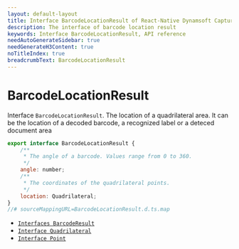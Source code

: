 ```yaml
---
layout: default-layout
title: Interface BarcodeLocationResult of React-Native Dynamsoft Capture Vision
description: The interface of barcode location result
keywords: Interface BarcodeLocationResult, API reference
needAutoGenerateSidebar: true
needGenerateH3Content: true
noTitleIndex: true
breadcrumbText: BarcodeLocationResult
---
```


# BarcodeLocationResult

Interface `BarcodeLocationResult`. The location of a quadrilateral area. It can be the location of a decoded barcode, a recognized label or a deteced document area

```js
export interface BarcodeLocationResult {
    /**
     * The angle of a barcode. Values range from 0 to 360.
     */
    angle: number;
    /**
     * The coordinates of the quadrilateral points.
     */
    location: Quadrilateral;
}
//# sourceMappingURL=BarcodeLocationResult.d.ts.map
```

- [`Interfaces BarcodeResult`](interface-barcode-result.md)
- [`Interface Quadrilateral`](interface-quadrilateral.md)
- [`Interface Point`](interface-point.md)

